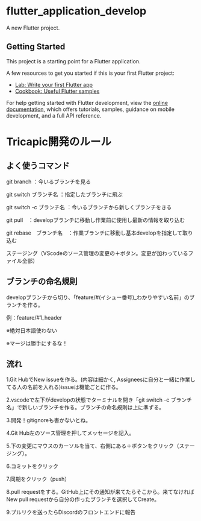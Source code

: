 # flutter_application_develop

A new Flutter project.

## Getting Started

This project is a starting point for a Flutter application.

A few resources to get you started if this is your first Flutter project:

- [Lab: Write your first Flutter app](https://docs.flutter.dev/get-started/codelab)
- [Cookbook: Useful Flutter samples](https://docs.flutter.dev/cookbook)

For help getting started with Flutter development, view the
[online documentation](https://docs.flutter.dev/), which offers tutorials,
samples, guidance on mobile development, and a full API reference.


# Tricapic開発のルール
  
## よく使うコマンド

git branch ：今いるブランチを見る

git switch ブランチ名 ：指定したブランチに飛ぶ

git switch -c ブランチ名 ：今いるブランチから新しくブランチをきる

git pull　：developブランチに移動し作業前に使用し最新の情報を取り込む

git rebase　ブランチ名　：作業ブランチに移動し基本developを指定して取り込む

ステージング（VScodeのソース管理の変更の＋ボタン。変更が加わっているファイル全部）

## ブランチの命名規則
  
developブランチから切り、「feature/#(イシュー番号)_わかりやすい名前」のブランチを作る。

例：feature/#1_header
  
※絶対日本語使わない

※マージは勝手にするな！


## 流れ

1.Git HubでNew issueを作る。(内容は細かく, Assigneesに自分と一緒に作業してる人の名前を入れる)issueは機能ごとに作る。

2.vscodeで左下がdevelopの状態でターミナルを開き「git switch -c ブランチ名」で新しいブランチを作る。ブランチの命名規則は上に準ずる。

3.開発！gitignoreも書かないとね。

4.Git Hub左のソース管理を押してメッセージを記入。

5.下の変更にマウスのカーソルを当て、右側にある＋ボタンをクリック（ステージング）。

6.コミットをクリック

7.同期をクリック（push）

8.pull requestをする。GitHub上にその通知が来てたらそこから。来てなければNew pull requestから自分の作ったブランチを選択してCreate。

9.プルリクを送ったらDiscordのフロントエンドに報告